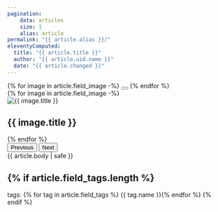 ```yaml
---
pagination:
    data: articles
    size: 1
    alias: article
permalink: "{{ article.alias }}/"
eleventyComputed:
  title: "{{ article.title }}"
  author: "{{ article.uid.name }}"
  date: "{{ article.changed }}"
---
```


<div id="carousel-imgs" class="carousel slide carousel-fade" data-bs-ride="carousel">
  <div class="carousel-indicators">
  {% for image in article.field_image -%}
    <button type="button" data-bs-target="#carousel-imgs" data-bs-slide-to="{{ loop.index0 }}" class="{{'active' if loop.index0 == 0}}" aria-current="true" aria-label="{{ image.title }}"></button>
  {% endfor %}
  </div>
  <div class="carousel-inner">
  {% for image in article.field_image -%}
    <div class="carousel-item {{'active' if loop.index0 == 0}}">
      <img src="{{ site.parent + image.url }}" class="d-block w-100" alt="{{ image.title }}">
      <div class="carousel-caption d-block">
        <h2 class="display-1">{{ image.title }}</h2>
      </div>
    </div>
  {% endfor %}
  </div>
    <button class="carousel-control-prev" type="button" data-bs-target="#carousel-imgs" data-bs-slide="prev">
      <span class="carousel-control-prev-icon" aria-hidden="true"></span>
      <span class="visually-hidden">Previous</span>
    </button>
    <button class="carousel-control-next" type="button" data-bs-target="#carousel-imgs" data-bs-slide="next">
      <span class="carousel-control-next-icon" aria-hidden="true"></span>
      <span class="visually-hidden">Next</span>
    </button>
</div>
<div>{{ article.body | safe }}</div>

{% if article.field_tags.length %}
---
tags: {% for tag in article.field_tags %} {{ tag.name }}{% endfor %}
{% endif %}